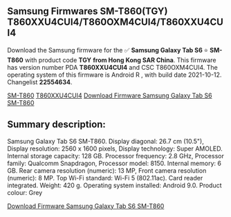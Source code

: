 <h2>Samsung Firmwares SM-T860(TGY) T860XXU4CUI4/T860OXM4CUI4/T860XXU4CUI4</h2>
Download the Samsung firmware for the ✅ <strong>Samsung Galaxy Tab S6 </strong> ⭐ <strong>SM-T860</strong> with product code <strong>TGY</strong> <strong> from Hong Kong SAR China</strong>. This firmware has version number PDA <strong>T860XXU4CUI4</strong> and CSC T860OXM4CUI4. The operating system of this firmware is Android R , with build date 2021-10-12. Changelist <strong>22554634</strong>.


[SM-T860](https://samfirm.shop/samsung/model/SM-T860)
[T860XXU4CUI4](https://samfirm.shop/samsung/pda/T860XXU4CUI4)
[Download Firmware Samsung Galaxy Tab S6 SM-T860](https://samfirm.shop/samsung/firmware/465104)
<h2>Summary description:</h2>
<p>Samsung Galaxy Tab S6 SM-T860. Display diagonal: 26.7 cm (10.5"), Display resolution: 2560 x 1600 pixels, Display technology: Super AMOLED. Internal storage capacity: 128 GB. Processor frequency: 2.8 GHz, Processor family: Qualcomm Snapdragon, Processor model: 8150. Internal memory: 6 GB. Rear camera resolution (numeric): 13 MP, Front camera resolution (numeric): 8 MP. Top Wi-Fi standard: Wi-Fi 5 (802.11ac). Card reader integrated. Weight: 420 g. Operating system installed: Android 9.0. Product colour: Grey</p>


[Download Firmware Samsung Galaxy Tab S6 SM-T860](https://samfirm.shop/samsung/firmware/465104)
